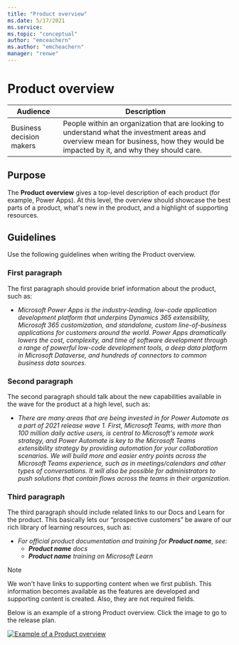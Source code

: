 ```yaml
---
title: "Product overview"
ms.date: 5/17/2021
ms.service: 
ms.topic: "conceptual"
author: "emceachern"
ms.author: "emcheachern"
manager: "renwe"
---
```


# Product overview

| Audience | Description |
|-------------|------------|
| Business decision makers | People within an organization that are looking to understand what the investment areas and overview mean for business, how they would be impacted by it, and why they should care. |

## Purpose
The **Product overview** gives a top-level description of each product (for example, Power Apps). At this level, the overview should showcase the best parts of a product, what's new in the product, and a highlight of supporting resources. 

## Guidelines

Use the following guidelines when writing the Product overview.

### First paragraph

The first paragraph should provide brief information about the product, such as:

* *Microsoft Power Apps is the industry-leading, low-code application development platform that underpins Dynamics 365 extensibility, Microsoft 365 customization, and standalone, custom line-of-business applications for customers around the world. Power Apps dramatically lowers the cost, complexity, and time of software development through a range of powerful low-code development tools, a deep data platform in Microsoft Dataverse, and hundreds of connectors to common business data sources.*

### Second paragraph

The second paragraph should talk about the new capabilities available in the wave for the product at a high level, such as: 
 
* *There are many areas that are being invested in for Power Automate as a part of 2021 release wave 1. First, Microsoft Teams, with more than 100 million daily active users, is central to Microsoft's remote work strategy, and Power Automate is key to the Microsoft Teams extensibility strategy by providing automation for your collaboration scenarios. We will build more and easier entry points across the Microsoft Teams experience, such as in meetings/calendars and other types of conversations. It will also be possible for administrators to push solutions that contain flows across the teams in their organization.*

### Third paragraph

The third paragraph should include related links to our Docs and Learn for the product. This basically lets our “prospective customers” be aware of our rich library of learning resources, such as:

* *For official product documentation and training for **Product name**, see:* 
    * ***Product name** docs* 
    * ***Product name** training on Microsoft Learn*

> [!NOTE]
> We won't have links to supporting content when we first publish. This information becomes available as the features are developed and supporting content is created. Also, they are not required fields. 

Below is an example of a strong Product overview. Click the image to go to the release plan.

[![Example of a Product overview](release-plans/content-dev/media/powerbi-overview.png "Example of a product overview")](https://docs.microsoft.com/power-platform-release-plan/2021wave1/power-bi/)
